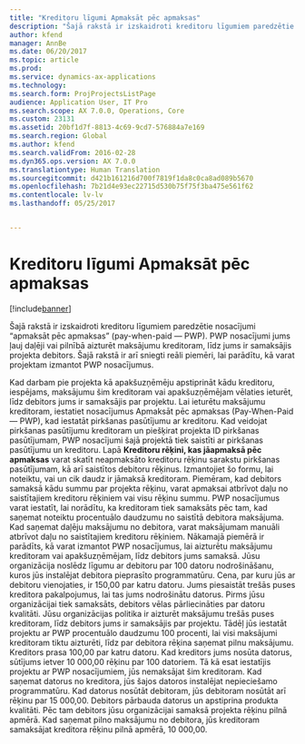 ```yaml
---
title: "Kreditoru līgumi Apmaksāt pēc apmaksas"
description: "Šajā rakstā ir izskaidroti kreditoru līgumiem paredzētie nosacījumi “apmaksāt pēc apmaksas” (pay-when-paid — PWP). PWP nosacījumi jums ļauj daļēji vai pilnībā aizturēt maksājumu kreditoram, līdz jums ir samaksājis projekta debitors. Šajā rakstā ir arī sniegti reāli piemēri, lai parādītu, kā varat projektam izmantot PWP nosacījumus."
author: kfend
manager: AnnBe
ms.date: 06/20/2017
ms.topic: article
ms.prod: 
ms.service: dynamics-ax-applications
ms.technology: 
ms.search.form: ProjProjectsListPage
audience: Application User, IT Pro
ms.search.scope: AX 7.0.0, Operations, Core
ms.custom: 23131
ms.assetid: 20bf1d7f-8813-4c69-9cd7-576884a7e169
ms.search.region: Global
ms.author: kfend
ms.search.validFrom: 2016-02-28
ms.dyn365.ops.version: AX 7.0.0
ms.translationtype: Human Translation
ms.sourcegitcommit: d421b161216d700f7819f1da8c0ca8ad089b5670
ms.openlocfilehash: 7b21d4e93ec22715d530b75f75f3ba475e561f62
ms.contentlocale: lv-lv
ms.lasthandoff: 05/25/2017


---
```


# <a name="pay-when-paid-vendor-agreements"></a>Kreditoru līgumi Apmaksāt pēc apmaksas

[!include[banner](../includes/banner.md)]


Šajā rakstā ir izskaidroti kreditoru līgumiem paredzētie nosacījumi “apmaksāt pēc apmaksas” (pay-when-paid — PWP). PWP nosacījumi jums ļauj daļēji vai pilnībā aizturēt maksājumu kreditoram, līdz jums ir samaksājis projekta debitors. Šajā rakstā ir arī sniegti reāli piemēri, lai parādītu, kā varat projektam izmantot PWP nosacījumus.

Kad darbam pie projekta kā apakšuzņēmēju apstiprināt kādu kreditoru, iespējams, maksājumu šim kreditoram vai apakšuzņēmējam vēlaties ieturēt, līdz debitors jums ir samaksājis par projektu. Lai ieturētu maksājumu kreditoram, iestatiet nosacījumus Apmaksāt pēc apmaksas (Pay-When-Paid — PWP), kad iestatāt pirkšanas pasūtījumu ar kreditoru. Kad veidojat pirkšanas pasūtījumu kreditoram un piešķirat projekta ID pirkšanas pasūtījumam, PWP nosacījumi šajā projektā tiek saistīti ar pirkšanas pasūtījumu un kreditoru. Lapā **Kreditoru rēķini, kas jāapmaksā pēc apmaksas** varat skatīt neapmaksāto kreditoru rēķinu sarakstu pirkšanas pasūtījumam, kā arī saistītos debitoru rēķinus. Izmantojiet šo formu, lai noteiktu, vai un cik daudz ir jāmaksā kreditoram. Piemēram, kad debitors samaksā kādu summu par projekta rēķinu, varat apmaksai atbrīvot daļu no saistītajiem kreditoru rēķiniem vai visu rēķinu summu. PWP nosacījumus varat iestatīt, lai norādītu, ka kreditoram tiek samaksāts pēc tam, kad saņemat noteiktu procentuālo daudzumu no saistītā debitora maksājuma. Kad saņemat daļēju maksājumu no debitora, varat maksājumam manuāli atbrīvot daļu no saistītajiem kreditoru rēķiniem. Nākamajā piemērā ir parādīts, kā varat izmantot PWP nosacījumus, lai aizturētu maksājumu kreditoram vai apakšuzņēmējam, līdz debitors jums samaksā. Jūsu organizācija noslēdz līgumu ar debitoru par 100 datoru nodrošināšanu, kuros jūs instalējat debitora pieprasīto programmatūru. Cena, par kuru jūs ar debitoru vienojaties, ir 150,00 par katru datoru. Jums piesaistāt trešās puses kreditora pakalpojumus, lai tas jums nodrošinātu datorus. Pirms jūsu organizācijai tiek samaksāts, debitors vēlas pārliecināties par datoru kvalitāti. Jūsu organizācijas politika ir aizturēt maksājumu trešās puses kreditoram, līdz debitors jums ir samaksājis par projektu. Tādēļ jūs iestatāt projektu ar PWP procentuālo daudzumu 100 procenti, lai visi maksājumi kreditoram tiktu aizturēti, līdz par debitora rēķina saņemat pilnu maksājumu. Kreditors prasa 100,00 par katru datoru. Kad kreditors jums nosūta datorus, sūtījums ietver 10 000,00 rēķinu par 100 datoriem. Tā kā esat iestatījis projektu ar PWP nosacījumiem, jūs nemaksājat šim kreditoram. Kad saņemat datorus no kreditora, jūs šajos datoros instalējat nepieciešamo programmatūru. Kad datorus nosūtāt debitoram, jūs debitoram nosūtāt arī rēķinu par 15 000,00. Debitors pārbauda datorus un apstiprina produkta kvalitāti. Pēc tam debitors jūsu organizācijai samaksā projekta rēķinu pilnā apmērā. Kad saņemat pilno maksājumu no debitora, jūs kreditoram samaksājat kreditora rēķinu pilnā apmērā, 10 000,00.




